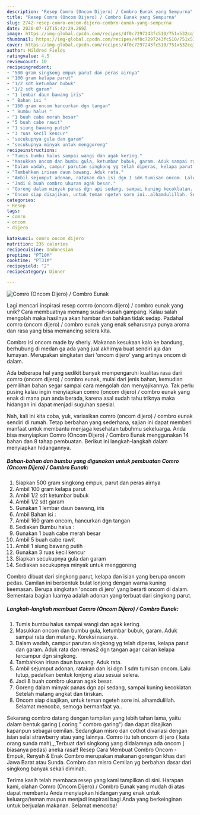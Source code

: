 ```yaml
---
description: "Resep Comro (Oncom Dijero) / Combro Eunak yang Sempurna"
title: "Resep Comro (Oncom Dijero) / Combro Eunak yang Sempurna"
slug: 2742-resep-comro-oncom-dijero-combro-eunak-yang-sempurna
date: 2020-07-12T15:42:29.269Z
image: https://img-global.cpcdn.com/recipes/4f0c7297243fc510/751x532cq70/comro-oncom-dijero-combro-eunak-foto-resep-utama.jpg
thumbnail: https://img-global.cpcdn.com/recipes/4f0c7297243fc510/751x532cq70/comro-oncom-dijero-combro-eunak-foto-resep-utama.jpg
cover: https://img-global.cpcdn.com/recipes/4f0c7297243fc510/751x532cq70/comro-oncom-dijero-combro-eunak-foto-resep-utama.jpg
author: Mildred Fields
ratingvalue: 4.5
reviewcount: 10
recipeingredient:
- "500 gram singkong empuk parut dan peras airnya"
- "100 gram kelapa parut"
- "1/2 sdt ketumbar bubuk"
- "1/2 sdt garam"
- "1 lembar daun bawang iris"
- " Bahan isi "
- "160 gram oncom hancurkan dgn tangan"
- " Bumbu halus "
- "1 buah cabe merah besar"
- "5 buah cabe rawit"
- "1 siung bawang putih"
- "3 ruas kecil kencur"
- "secukupnya gula dan garam"
- "secukupnya minyak untuk menggoreng"
recipeinstructions:
- "Tumis bumbu halus sampai wangi dan agak kering."
- "Masukkan oncom dan bumbu gula, ketumbar bubuk, garam. Aduk sampai rata dan matang. Koreksi rasanya."
- "Dalam wadah, campur parutan singkong yg telah diperas, kelapa parut dan garam. Aduk rata dan remas2 dgn tangan agar cairan kelapa tercampur dgn singkong."
- "Tambahkan irisan daun bawang. Aduk rata."
- "Ambil sejumput adonan, ratakan dan isi dgn 1 sdm tumisan oncom. Lalu tutup, padatkan bentuk lonjong atau sesuai selera."
- "Jadi 8 buah combro ukuran agak besar."
- "Goreng dalam minyak panas dgn api sedang, sampai kuning kecoklatan. Setelah matang angkat dan tiriskan."
- "Oncom siap disajikan, untuk teman ngeteh sore ini..alhamdulillah. Selamat mencoba, semoga bermanfaat ya.."
categories:
- Resep
tags:
- comro
- oncom
- dijero

katakunci: comro oncom dijero 
nutrition: 235 calories
recipecuisine: Indonesian
preptime: "PT10M"
cooktime: "PT31M"
recipeyield: "2"
recipecategory: Dinner

---
```



![Comro (Oncom Dijero) / Combro Eunak](https://img-global.cpcdn.com/recipes/4f0c7297243fc510/751x532cq70/comro-oncom-dijero-combro-eunak-foto-resep-utama.jpg)

Lagi mencari inspirasi resep comro (oncom dijero) / combro eunak yang unik? Cara membuatnya memang susah-susah gampang. Kalau salah mengolah maka hasilnya akan hambar dan bahkan tidak sedap. Padahal comro (oncom dijero) / combro eunak yang enak seharusnya punya aroma dan rasa yang bisa memancing selera kita.

Combro isi oncom made by sherly. Makanan kesukaan kalo ke bandung, berhubung di medan ga ada yang jual akhirnya buat sendiri aja dan lumayan. Merupakan singkatan dari &#39;oncom dijero&#39; yang artinya oncom di dalam.

Ada beberapa hal yang sedikit banyak mempengaruhi kualitas rasa dari comro (oncom dijero) / combro eunak, mulai dari jenis bahan, kemudian pemilihan bahan segar sampai cara mengolah dan menyajikannya. Tak perlu pusing kalau ingin menyiapkan comro (oncom dijero) / combro eunak yang enak di mana pun anda berada, karena asal sudah tahu triknya maka hidangan ini dapat menjadi suguhan spesial.


Nah, kali ini kita coba, yuk, variasikan comro (oncom dijero) / combro eunak sendiri di rumah. Tetap berbahan yang sederhana, sajian ini dapat memberi manfaat untuk membantu menjaga kesehatan tubuhmu sekeluarga. Anda bisa menyiapkan Comro (Oncom Dijero) / Combro Eunak menggunakan 14 bahan dan 8 tahap pembuatan. Berikut ini langkah-langkah dalam menyiapkan hidangannya.

<!--inarticleads1-->

##### Bahan-bahan dan bumbu yang digunakan untuk pembuatan Comro (Oncom Dijero) / Combro Eunak:

1. Siapkan 500 gram singkong empuk, parut dan peras airnya
1. Ambil 100 gram kelapa parut
1. Ambil 1/2 sdt ketumbar bubuk
1. Ambil 1/2 sdt garam
1. Gunakan 1 lembar daun bawang, iris
1. Ambil  Bahan isi :
1. Ambil 160 gram oncom, hancurkan dgn tangan
1. Sediakan  Bumbu halus :
1. Gunakan 1 buah cabe merah besar
1. Ambil 5 buah cabe rawit
1. Ambil 1 siung bawang putih
1. Gunakan 3 ruas kecil kencur
1. Siapkan secukupnya gula dan garam
1. Sediakan secukupnya minyak untuk menggoreng


Combro dibuat dari singkong parut, kelapa dan isian yang berupa oncom pedas. Camilan ini berbentuk bulat lonjong dengan warna kuning keemasan. Berupa singkatan &#39;oncom di jero&#39; yang berarti oncom di dalam. Sementara bagian luarnya adalah adonan yang terbuat dari singkong parut. 

<!--inarticleads2-->

##### Langkah-langkah membuat Comro (Oncom Dijero) / Combro Eunak:

1. Tumis bumbu halus sampai wangi dan agak kering.
1. Masukkan oncom dan bumbu gula, ketumbar bubuk, garam. Aduk sampai rata dan matang. Koreksi rasanya.
1. Dalam wadah, campur parutan singkong yg telah diperas, kelapa parut dan garam. Aduk rata dan remas2 dgn tangan agar cairan kelapa tercampur dgn singkong.
1. Tambahkan irisan daun bawang. Aduk rata.
1. Ambil sejumput adonan, ratakan dan isi dgn 1 sdm tumisan oncom. Lalu tutup, padatkan bentuk lonjong atau sesuai selera.
1. Jadi 8 buah combro ukuran agak besar.
1. Goreng dalam minyak panas dgn api sedang, sampai kuning kecoklatan. Setelah matang angkat dan tiriskan.
1. Oncom siap disajikan, untuk teman ngeteh sore ini..alhamdulillah. Selamat mencoba, semoga bermanfaat ya..


Sekarang combro datang dengan tampilan yang lebih tahan lama, yaitu dalam bentuk garing ( coring &#34; combro garing&#34;) dan dapat disajikan kapanpun sebagai cemilan. Sedangkan misro dan cothot divariasi dengan isian selai strawberry atau yang lainnya. Comro itu teh oncom di jero ( kata orang sunda mah),,,Terbuat dari singkong yang didalamnya ada oncom ( biasanya pedas) aneka rasa!! Resep Cara Membuat Combro Oncom - Empuk, Renyah &amp; Enak Combro merupakan makanan gorengan khas dari Jawa Barat atau Sunda. Combro dan misro Cemilan yg berbahan dasar dari singkong banyak sekali diminati. 

Terima kasih telah membaca resep yang kami tampilkan di sini. Harapan kami, olahan Comro (Oncom Dijero) / Combro Eunak yang mudah di atas dapat membantu Anda menyiapkan hidangan yang enak untuk keluarga/teman maupun menjadi inspirasi bagi Anda yang berkeinginan untuk berjualan makanan. Selamat mencoba!

